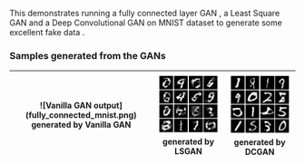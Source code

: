 This demonstrates running a fully connected layer GAN , a Least Square GAN and a Deep Convolutional GAN on MNIST dataset to generate some excellent fake data .

### Samples generated from the GANs

| ![Vanilla GAN output] (fully_connected_mnist.png) generated by Vanilla GAN | ![LSGAN output](lsgan_mnist.png) generated by LSGAN | ![DCGAN output](dcgan_mnist.png) generated by DCGAN |
|:---:|:---:|:---:|